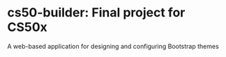 # cs50-builder: Final project for CS50x
A web-based application for designing and configuring Bootstrap themes
